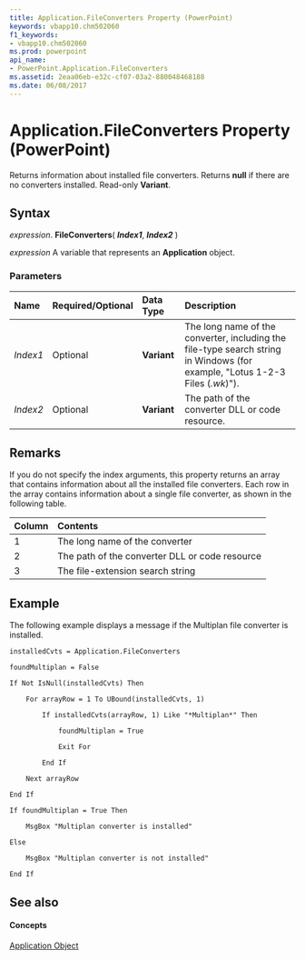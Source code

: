 ```yaml
---
title: Application.FileConverters Property (PowerPoint)
keywords: vbapp10.chm502060
f1_keywords:
- vbapp10.chm502060
ms.prod: powerpoint
api_name:
- PowerPoint.Application.FileConverters
ms.assetid: 2eaa06eb-e32c-cf07-03a2-880048468188
ms.date: 06/08/2017
---
```



# Application.FileConverters Property (PowerPoint)

Returns information about installed file converters. Returns  **null** if there are no converters installed. Read-only **Variant**.


## Syntax

 _expression_. **FileConverters**( **_Index1_**, **_Index2_** )

 _expression_ A variable that represents an **Application** object.


### Parameters



|**Name**|**Required/Optional**|**Data Type**|**Description**|
|:-----|:-----|:-----|:-----|
| _Index1_|Optional|**Variant**|The long name of the converter, including the file-type search string in Windows (for example, "Lotus 1-2-3 Files (*.wk*)").|
| _Index2_|Optional|**Variant**|The path of the converter DLL or code resource.|

## Remarks

If you do not specify the index arguments, this property returns an array that contains information about all the installed file converters. Each row in the array contains information about a single file converter, as shown in the following table.



|**Column**|**Contents**|
|:-----|:-----|
|1|The long name of the converter|
|2|The path of the converter DLL or code resource|
|3|The file-extension search string|

## Example

The following example displays a message if the Multiplan file converter is installed.


```
installedCvts = Application.FileConverters

foundMultiplan = False

If Not IsNull(installedCvts) Then

    For arrayRow = 1 To UBound(installedCvts, 1)

        If installedCvts(arrayRow, 1) Like "*Multiplan*" Then

            foundMultiplan = True

            Exit For

        End If

    Next arrayRow

End If

If foundMultiplan = True Then

    MsgBox "Multiplan converter is installed"

Else

    MsgBox "Multiplan converter is not installed"

End If
```


## See also


#### Concepts


[Application Object](PowerPoint.Application.md)

